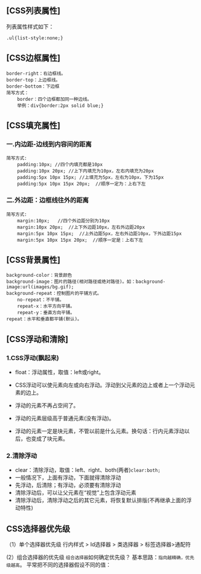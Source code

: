 ## [CSS列表属性]

列表属性样式如下：

```
.ul{list-style:none;}
```

## [CSS边框属性]

```
border-right：右边框线。
border-top：上边框线。
border-bottom：下边框
简写方式：
	border：四个边框都加同一种边线。
	举例：div{border:2px solid blue;}
```

## [CSS填充属性]

### 一.内边距-边线到内容间的距离

```
简写方式:
	padding:10px; //四个内填充都是10px
	padding:10px 20px; //上下内填充为10px，左右内填充为20px
	padding:5px 10px 15px; //上填充为5px，左右为10px，下为15px
	padding:5px 10px 15px 20px;  //顺序一定为：上右下左
```

### 二.外边距：边框线往外的距离

```
简写方式:
	margin:10px;   //四个外边距分别为10px
	margin:10px 20px;  //上下外边距10px，左右外边距20px
	margin:5px 10px 15px;  //上外边距5px，左右外边距10px，下外边距15px
	margin:5px 10px 15px 20px;  //顺序一定是：上右下左
```

## [CSS背景属性]

```
background-color：背景颜色
background-image：图片的路径(相对路径或绝对路径)。如：background-image:url(images/bg.gif);
background-repeat：控制图片的平铺方式。
	no-repeat：不平铺。
	repeat-x：水平方向平铺。
	repeat-y：垂直方向平铺。
repeat：水平和垂直都平铺(默认)。
```

## [CSS浮动和清除]

### 1.CSS浮动(飘起来)

- float：浮动属性，取值：left或right。

- CSS浮动可以使元素向左或向右浮动。浮动到父元素的边上或者上一个浮动元素的边上。

- 浮动的元素不再占空间了。

- 浮动的元素层级高于普通元素(没有浮动)。

- 浮动的元素一定是块元素，不管以前是什么元素。换句话：行内元素浮动以后，也变成了块元素。

  

### 2.清除浮动

- clear：清除浮动，取值：left、right、both(两者)`clear:both;`
- 一般情况下，上面有浮动，下面就得清除浮动
- 先浮动，后清除；有浮动，必须要有清除浮动
- 清除浮动后，可以让父元素在“视觉”上包含浮动元素
- 清除浮动后，清除浮动之后的其它元素，将恢复默认排版(不再继承上面的浮动特性)



## CSS选择器优先级

（1）单个选择器优先级
行内样式 > Id选择器 > 类选择器 > 标签选择器>通配符

(2）组合选择器的优先级
`组合选择器`如何确定优先级？
基本思路：`指向越精确，优先级越高`。
平常把不同的选择器假设不同的值：

